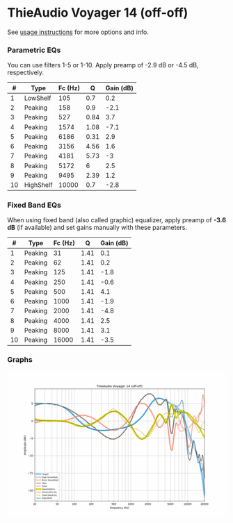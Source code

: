 # ThieAudio Voyager 14 (off-off)
See [usage instructions](https://github.com/jaakkopasanen/AutoEq#usage) for more options and info.

### Parametric EQs
You can use filters 1-5 or 1-10. Apply preamp of -2.9 dB or -4.5 dB, respectively.

|   # | Type      |   Fc (Hz) |    Q |   Gain (dB) |
|-----|-----------|-----------|------|-------------|
|   1 | LowShelf  |       105 | 0.7  |         0.2 |
|   2 | Peaking   |       158 | 0.9  |        -2.1 |
|   3 | Peaking   |       527 | 0.84 |         3.7 |
|   4 | Peaking   |      1574 | 1.08 |        -7.1 |
|   5 | Peaking   |      6186 | 0.31 |         2.9 |
|   6 | Peaking   |      3156 | 4.56 |         1.6 |
|   7 | Peaking   |      4181 | 5.73 |        -3   |
|   8 | Peaking   |      5172 | 6    |         2.5 |
|   9 | Peaking   |      9495 | 2.39 |         1.2 |
|  10 | HighShelf |     10000 | 0.7  |        -2.8 |

### Fixed Band EQs
When using fixed band (also called graphic) equalizer, apply preamp of **-3.6 dB** (if available) and set gains manually with these parameters.

|   # | Type    |   Fc (Hz) |    Q |   Gain (dB) |
|-----|---------|-----------|------|-------------|
|   1 | Peaking |        31 | 1.41 |         0.1 |
|   2 | Peaking |        62 | 1.41 |         0.2 |
|   3 | Peaking |       125 | 1.41 |        -1.8 |
|   4 | Peaking |       250 | 1.41 |        -0.6 |
|   5 | Peaking |       500 | 1.41 |         4.1 |
|   6 | Peaking |      1000 | 1.41 |        -1.9 |
|   7 | Peaking |      2000 | 1.41 |        -4.8 |
|   8 | Peaking |      4000 | 1.41 |         2.5 |
|   9 | Peaking |      8000 | 1.41 |         3.1 |
|  10 | Peaking |     16000 | 1.41 |        -3.5 |

### Graphs
![](./ThieAudio%20Voyager%2014%20(off-off).png)

